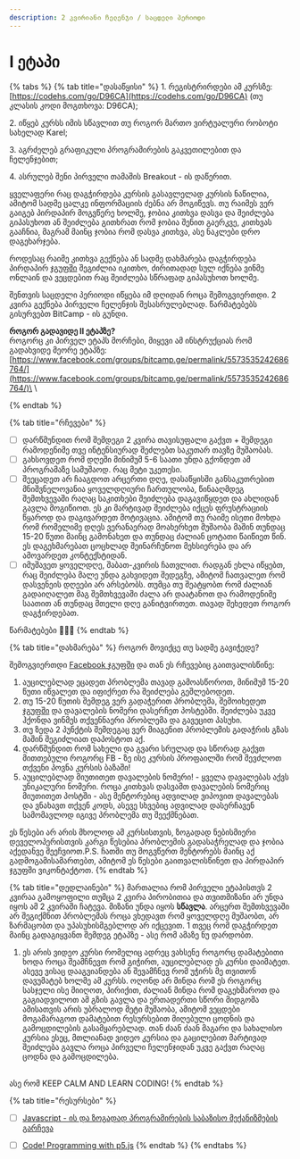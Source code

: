 ```yaml
---
description: 2 კვირიანი ჩელენჯი / საცდელი პერიოდი
---
```


# I ეტაპი

{% tabs %}
{% tab title="დასაწყისი" %}
1\. რეგისტრირდები ამ კურსზე: [https://codehs.com/go/D96CA](https://codehs.com/go/D96CA) (თუ კლასის კოდი მოგთხოვა: D96CA);

2\. იწყებ კურსს იმის სწავლით თუ როგორ მართო ვირტუალური რობოტი სახელად Karel;

3\. აგრძელებ გრაფიკული პროგრამირების გაკვეთილებით და ჩელენჯებით;

4\. ასრულებ შენი პირველი თამაშის Breakout - ის დაწერით.

ყველაფერი რაც დაგჭირდება კურსის გასავლელად კურსის ნაწილია, ამიტომ სადმე ცალკე ინფორმაციის ძებნა არ მოგიწევს. თუ რაიმეს ვერ გაიგებ პირდაპირ მოგვწერე ხოლმე, ჯობია კითხვა დასვა და შეიძლება გიპასუხოთ ან შეიძლება გითხრათ რომ ჯობია შენით გაერკვე, კითხვას გააჩნია, მაგრამ მაინც ჯობია რომ დასვა კითხვა, ასე ნაკლები დრო დაგეხარჯება.&#x20;

როდესაც რაიმე კითხვა გექნება ან სადმე დახმარება დაგჭირდება პირდაპირ [ჯგუფში](https://www.facebook.com/groups/3969683209738650/) შეგიძლია იკითხო, ძირითადად სულ იქნება ვინმე ონლაინ და ვეცდებით რაც შეიძლება სწრაფად გიპასუხოთ ხოლმე.&#x20;

შენთვის საცდელი პერიოდი იწყება იმ დღიდან როცა შემოგვიერთდი. 2 კვირა გექნება პირველი ჩელენჯის შესასრულებლად. წარმატებებს გისურვებთ BitCamp - ის გუნდი.

**როგორ გადავიდე II ეტაპზე?**\
როგორც კი პირველ ეტაპს მორჩები, მიყევი ამ ინსტრუქციას რომ გადახვიდე მეორე ეტაპზე: [https://www.facebook.com/groups/bitcamp.ge/permalink/5573535242686764/](https://www.facebook.com/groups/bitcamp.ge/permalink/5573535242686764/)\
\

{% endtab %}

{% tab title="რჩევები" %}


* [ ] დარწმუნდით რომ შემდეგი 2 კვირა თავისუფალი გაქვთ + შემდეგი რამოდენიმე თვე ინტენსიურად შეძლებთ საკუთარ თავზე მუშაობას.
* [ ] გახსოვდეთ რომ დღეში მინიმუმ 5-6 საათი უნდა გქონდეთ ამ პროგრამაზე სამუშაოდ. რაც მეტი უკეთესი.
* [ ] შეეცადეთ არ ჩააგდოთ არცერთი დღე, დასაწყისში განსაკუთრებით მნიშვნელოვანია ყოველდღიური ჩართულობა, წინააღმდეგ შემთხვევაში რაღაც საკითხები შეიძლება დაგავიწყდეთ და ახლიდან გავლა მოგიწიოთ. ეს კი მარტივად შეიძლება იქცეს ფრუსტრაციის წყაროდ და დაგივარდეთ მოტივაცია. ამიტომ თუ რაიმე ისეთი მოხდა რომ რომელიმე დღეს ვერანაერად მოახერხეთ მუშაობა მაშინ თუნდაც 15-20 წუთი მაინც გამონახეთ და თუნდაც ძალიან ცოტათი წაიწიეთ წინ. ეს დაგეხმარებათ ცოცხლად შეინარჩუნოთ მეხსიერება და არ ამოვარდეთ კონტექსტიდან.
* [ ] იმუშავეთ ყოველდღე, შაბათ-კვირის ჩათვლით. რადგან ეხლა იწყებთ, რაც შეიძლება მალე უნდა გახვიდეთ შედეგზე, ამიტომ ჩათვალეთ რომ დასვენეის დღეები არ არსებობს. თუმცა თუ შეატყობთ რომ ძალიან გადაიღალეთ მაგ შემთხვევაში ძალა არ დაატანოთ და რამოდენიმე საათით ან თუნდაც მთელი დღე განიტვირთეთ. თავად შეხედეთ როგორ დაგჭირდებათ.

წარმატებები 🚀🚀🚀
{% endtab %}

{% tab title="დახმარება" %}
როგორ მოვიქცე თუ სადმე გავიჭედე?&#x20;

შემოგვიერთდი [Facebook ჯგუფში](https://www.facebook.com/groups/3969683209738650/) და თან ეს რჩევებიც გაითვალისწინე:

1. აუცილებლად ეცადეთ პრობლემა თავად გამოასწოროთ, მინიმუმ 15-20 წუთი იწვალეთ და იფიქრეთ რა შეიძლება გეშლებოდეთ.
2. თუ 15-20 წუთის შემდეგ ვერ გადაჭერით პრობლემა, შემოიხედეთ [ჯგუფში](https://www.facebook.com/groups/3969683209738650/) და დავალების ნომერი დასერჩეთ პოსტებში. შეიძლება უკვე ჰქონდა ვინმეს თქვენნაერი პრობლემა და გავეცით პასუხი.
3. თუ ზედა 2 პუნქტის შემდეგაც ვერ მიაგენით პრობლემის გადაჭრის გზას მაშინ შეგიძლიათ დაპოსტოთ აქ.
4. დარწმუნდით რომ სახელი და გვარი სრულად და სწორად გაქვთ მითთებული როგორც FB - ზე ისე კურსის პროფაილში რომ შევძლოთ თქვენი პოვნა კურსის ბაზაში!
5. აუცილებლად მიუთითეთ დავალების ნომერი! - ყველა დავალებას აქვს უნიკალური ნომერი. როცა კითხვას დასვამთ დავალების ნომერიც მიუთითეთ პოსტში - ასე მენტორებიც ადვილად ვიპოვით დავალებას და ვნახავთ თქვენ კოდს, ასევე სხვებიც ადვილად დასერჩავენ სამომავლოდ იგივე პრობლემა თუ შეექმნებათ.

ეს წესები არ არის მხოლოდ ამ კურსისთვის, ზოგადად ნებისმიერი დეველოპერისთვის კარგი წესებია პრობლემის გადასაჭრელად და ჯობია აქედანვე შეეჩვიოთ.P.S. ჩათში თუ მოგვწერთ მენტორებს მაინც აქ გადმოგამისამართებთ, ამიტომ ეს წესები გაითვალისწინეთ და პირდაპირ ჯგუფში ვიკონტაქტოთ.
{% endtab %}

{% tab title="დედლაინები" %}
მართალია რომ პირველი ეტაპისთვს 2 კვირაა გამოყოფილი თუმცა 2 კვირა პირობითია და თვითმიზანი არ უნდა იყოს ამ 2 კვირაში ჩატევა. მიზანი უნდა იყოს **სწავლა**. არცერთ შემთხვევაში არ შეგიქმნით პრობლემას როცა ვხედავთ რომ ყოველდღე მუშაობთ, არ ზარმაცობთ და უპასუხისმგებლოდ არ იქცევით. 1 თვეც რომ დაგჭირდეთ მაინც გადაგიყვანთ შემდეგ ეტაპზე - ასე რომ ამაზე ნუ დარდობთ.



1. &#x20;ეს არის ვიდეო კურსი რომელიც ადრეც ვახსენე როგორც დამატებითი  ხოდა როცა შეამჩნევთ რომ გიჭირთ, აუცილებლად ეს კურსი დაიმატეთ. ასევე ვისაც დააგვიანდება ან შევამჩნევ რომ უჭირს მე თვითონ დავუმატებ ხოლმე ამ კურსს. ოღონდ არ მინდა რომ ეს როგორც სასჯელი ისე მიიღოთ, პირიქით, ძალიან მინდა რომ დაგეხმაროთ და გაგიადვილოთ ამ გზის გავლა და ერთადერთი სწორი მიდგომა ამისათვის არის უბრალოდ მეტი მუშაობა, ამიტომ ვეცდები მოგამარაგოთ დამატებით რესურსებით მიღებული ცოდნის და გამოცდილების გასამყარებლად. თან ძაან ძაან მაგარი და სახალისო კურსია ესეც, მთლიანად ვიდეო კურსია და გაცილებით მარტივად შეიძლება გავლა როცა პირველი ჩელენჯიდან უკვე გაქვთ რაღაც ცოდნა და გამოცდილება.

\
ასე რომ KEEP CALM AND LEARN CODING!
{% endtab %}

{% tab title="რესურსები" %}
* [ ] [Javascript - ის და ზოგადად პროგრამირების საბაზისო მექანიზმების გარჩევა](https://www.youtube.com/watch?v=83KFSsTJSNQ)
* [ ] [Code! Programming with p5.js](https://www.youtube.com/playlist?list=PLRqwX-V7Uu6Zy51Q-x9tMWIv9cueOFTFA)
{% endtab %}
{% endtabs %}





